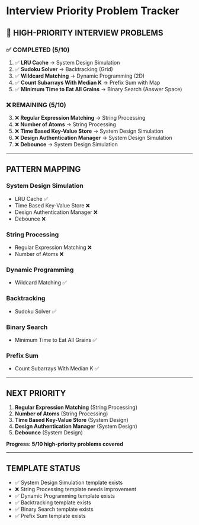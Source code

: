 # Interview Priority Problem Tracker

## 🎯 **HIGH-PRIORITY INTERVIEW PROBLEMS**

### ✅ **COMPLETED** (5/10)

1. ✅ **LRU Cache** → System Design Simulation
2. ✅ **Sudoku Solver** → Backtracking (Grid)
4. ✅ **Wildcard Matching** → Dynamic Programming (2D)
7. ✅ **Count Subarrays With Median K** → Prefix Sum with Map
9. ✅ **Minimum Time to Eat All Grains** → Binary Search (Answer Space)

### ❌ **REMAINING** (5/10)

3. ❌ **Regular Expression Matching** → String Processing
5. ❌ **Number of Atoms** → String Processing
6. ❌ **Time Based Key-Value Store** → System Design Simulation
8. ❌ **Design Authentication Manager** → System Design Simulation
10. ❌ **Debounce** → System Design Simulation

---

## **PATTERN MAPPING**

### System Design Simulation
- LRU Cache ✅
- Time Based Key-Value Store ❌
- Design Authentication Manager ❌
- Debounce ❌

### String Processing
- Regular Expression Matching ❌
- Number of Atoms ❌

### Dynamic Programming
- Wildcard Matching ✅

### Backtracking
- Sudoku Solver ✅

### Binary Search
- Minimum Time to Eat All Grains ✅

### Prefix Sum
- Count Subarrays With Median K ✅

---

## **NEXT PRIORITY**
1. **Regular Expression Matching** (String Processing)
2. **Number of Atoms** (String Processing)
3. **Time Based Key-Value Store** (System Design)
4. **Design Authentication Manager** (System Design)
5. **Debounce** (System Design)

**Progress: 5/10 high-priority problems covered**

---

## **TEMPLATE STATUS**
- ✅ System Design Simulation template exists
- ❌ String Processing template needs improvement
- ✅ Dynamic Programming template exists
- ✅ Backtracking template exists
- ✅ Binary Search template exists
- ✅ Prefix Sum template exists 